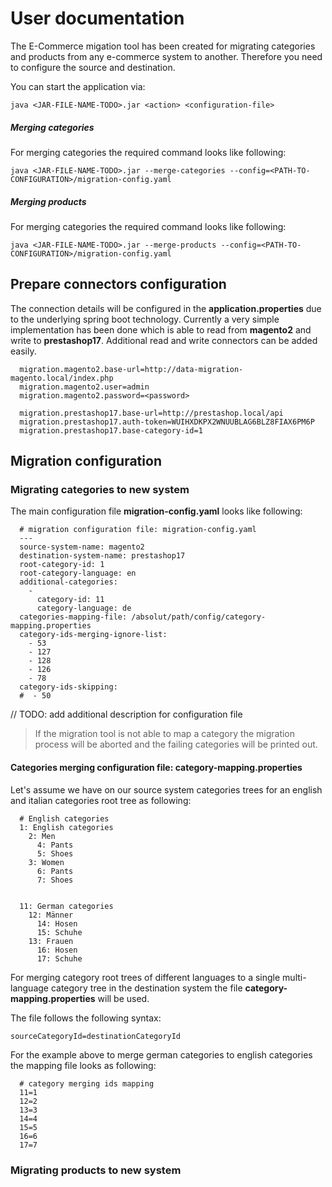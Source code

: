 # User documentation

The E-Commerce migation tool has been created for migrating categories and products from any e-commerce system to another. Therefore you need to configure the source and destination.

You can start the application via:

```
java <JAR-FILE-NAME-TODO>.jar <action> <configuration-file>
```

##### Merging categories
For merging categories the required command looks like following:
```
java <JAR-FILE-NAME-TODO>.jar --merge-categories --config=<PATH-TO-CONFIGURATION>/migration-config.yaml
```

##### Merging products
For merging categories the required command looks like following:
```
java <JAR-FILE-NAME-TODO>.jar --merge-products --config=<PATH-TO-CONFIGURATION>/migration-config.yaml
```

## Prepare connectors configuration

The connection details will be configured in the **application.properties** due to the underlying spring boot technology. Currently a very simple implementation has been done which is able to read from **magento2** and write to **prestashop17**. Additional read and write connectors can be added easily.

```
  migration.magento2.base-url=http://data-migration-magento.local/index.php
  migration.magento2.user=admin
  migration.magento2.password=<password>

  migration.prestashop17.base-url=http://prestashop.local/api
  migration.prestashop17.auth-token=WUIHXDKPX2WNUUBLAG6BLZ8FIAX6PM6P
  migration.prestashop17.base-category-id=1
```

## Migration configuration

### Migrating categories to new system

The main configuration file **migration-config.yaml** looks like following:

```
  # migration configuration file: migration-config.yaml
  ---
  source-system-name: magento2
  destination-system-name: prestashop17
  root-category-id: 1
  root-category-language: en
  additional-categories:
    -
      category-id: 11
      category-language: de
  categories-mapping-file: /absolut/path/config/category-mapping.properties
  category-ids-merging-ignore-list:
    - 53
    - 127
    - 128
    - 126
    - 78
  category-ids-skipping:
  #  - 50
```

// TODO: add additional description for configuration file

> If the migration tool is not able to map a category the migration process will be aborted and the failing categories will be printed out.


#### Categories merging configuration file: category-mapping.properties

Let's assume we have on our source system categories trees for an english and italian categories root tree as following:

```
  # English categories
  1: English categories
    2: Men
      4: Pants
      5: Shoes
    3: Women
      6: Pants
      7: Shoes


  11: German categories
    12: Männer
      14: Hosen
      15: Schuhe
    13: Frauen
      16: Hosen
      17: Schuhe
```

For merging category root trees of different languages to a single multi-language category tree in the destination system the file **category-mapping.properties** will be used.

The file follows the following syntax:
```
sourceCategoryId=destinationCategoryId
```

For the example above to merge german categories to english categories the mapping file looks as following:
```
  # category merging ids mapping
  11=1
  12=2
  13=3
  14=4
  15=5
  16=6
  17=7
```

### Migrating products to new system

